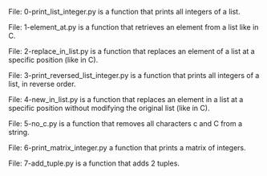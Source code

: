 File: 0-print_list_integer.py is a function that prints all integers of a list.

File: 1-element_at.py is a function that retrieves an element from a list like in C.

File: 2-replace_in_list.py is a function that replaces an element of a list at a specific position (like in C).

File: 3-print_reversed_list_integer.py is a function that prints all integers of a list, in reverse order.

File: 4-new_in_list.py is a function that replaces an element in a list at a specific position without modifying the original list (like in C).

File: 5-no_c.py is a function that removes all characters c and C from a string.

File: 6-print_matrix_integer.py a function that prints a matrix of integers.

File: 7-add_tuple.py is a function that adds 2 tuples.

